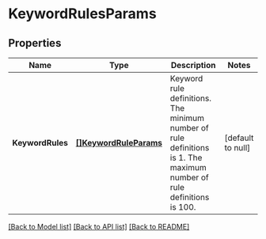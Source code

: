 # KeywordRulesParams

## Properties
Name | Type | Description | Notes
------------ | ------------- | ------------- | -------------
**KeywordRules** | [**[]KeywordRuleParams**](KeywordRuleParams.md) | Keyword rule definitions. The minimum number of rule definitions is 1. The maximum number of rule definitions is 100. | [default to null]

[[Back to Model list]](../README.md#documentation-for-models) [[Back to API list]](../README.md#documentation-for-api-endpoints) [[Back to README]](../README.md)


